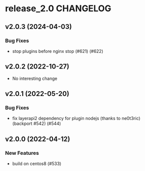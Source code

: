# release_2.0 CHANGELOG

## v2.0.3 (2024-04-03)

### Bug Fixes

- stop plugins before nginx stop (#621) (#622)

## v2.0.2 (2022-10-27)

- No interesting change

## v2.0.1 (2022-05-20)

### Bug Fixes

- fix layerapi2 dependency for plugin nodejs (thanks to ne0t3ric) (backport #542) (#544)

## v2.0.0 (2022-04-12)

### New Features

- build on centos8 (#533)


